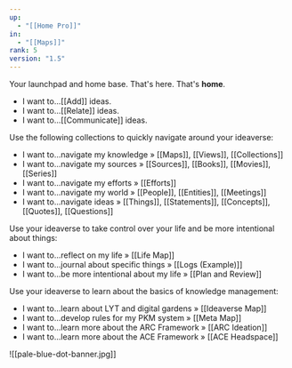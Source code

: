 ```yaml
---
up:
  - "[[Home Pro]]"
in:
  - "[[Maps]]"
rank: 5
version: "1.5"
---
```

 Your launchpad and home base. That's here. That's **home**.

- I want to...[[Add]] ideas.
- I want to...[[Relate]] ideas.
- I want to...[[Communicate]] ideas.

Use the following collections to quickly navigate around your ideaverse:

- I want to...navigate my knowledge » [[Maps]], [[Views]], [[Collections]]
- I want to...navigate my sources » [[Sources]], [[Books]], [[Movies]], [[Series]]
- I want to...navigate my efforts » [[Efforts]]
- I want to...navigate my world » [[People]], [[Entities]], [[Meetings]]
- I want to...navigate ideas » [[Things]], [[Statements]], [[Concepts]], [[Quotes]], [[Questions]]

Use your ideaverse to take control over your life and be more intentional about things:

- I want to...reflect on my life » [[Life Map]]
- I want to...journal about specific things » [[Logs (Example)]]
- I want to...be more intentional about my life » [[Plan and Review]] 

Use your ideaverse to learn about the basics of knowledge management:

- I want to...learn about LYT and digital gardens » [[Ideaverse Map]]
- I want to...develop rules for my PKM system » [[Meta Map]]
- I want to...learn more about the ARC Framework » [[ARC Ideation]]
- I want to...learn more about the ACE Framework » [[ACE Headspace]]

![[pale-blue-dot-banner.jpg]]
